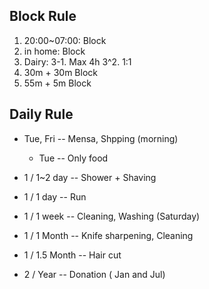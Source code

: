 
## Block Rule

1. 20:00~07:00: Block
2. in home: Block
3. Dairy:
    3-1. Max 4h
    3^2. 1:1
4. 30m + 30m Block
5. 55m +  5m Block

## Daily Rule


* Tue, Fri -- Mensa, Shpping (morning)
    * Tue -- Only food

* 1 / 1~2 day -- Shower + Shaving

* 1 / 1 day -- Run

* 1 / 1 week -- Cleaning, Washing (Saturday)

* 1 / 1 Month -- Knife sharpening, Cleaning

* 1 / 1.5 Month -- Hair cut

* 2 / Year -- Donation ( Jan and Jul)

